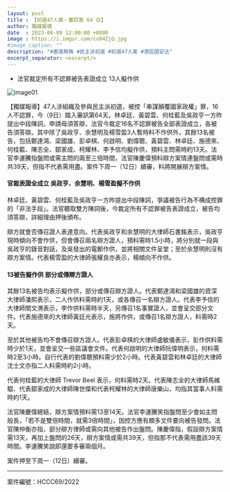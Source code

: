 ```yaml
---
layout: post
title : 【初選47人案・審訊第 64 日】
author: 獨媒報導
date  : 2023-06-09 12:00:00 +0800
image : https://i.imgur.com/cu04ZjQ.jpg
#image_caption: ""
description: "#墨落無悔 #民主派初選 #初選47人案 #港區國安法"
excerpt_separator: <excerpt/>
---
```


- 法官裁定所有不認罪被告表證成立 13人擬作供

<excerpt/>

![image01](https://i.imgur.com/I5eIwxr.png)

【獨媒報導】47人涉組織及參與民主派初選，被控「串謀顛覆國家政權」罪，16人不認罪，今（9日）踏入審訊第64天。林卓廷、黃碧雲、何桂藍及吳政亨一方昨提出中段陳詞，申請毋須答辯，法官今裁定16名不認罪被告全部表證成立，各被告須答辯。其中除了吳政亨、余慧明及楊雪盈3人暫時料不作供外，其餘13名被告，包括鄭達鴻、梁國雄、彭卓棋、何啟明、劉偉聰、黃碧雲、林卓廷、施德來、何桂藍、陳志全、鄒家成、柯耀林、李予信均擬作供，預料主問需時約13天。法官李運騰指盤問或需主問的兩至三倍時間，法官陳慶偉預料辯方案情連盤問或需時共39天，但指不代表需用盡。案件下周一（12日）續審，料將開展辯方案情。

#### 官裁表證全成立 吳政亨、余慧明、楊雪盈擬不作供

林卓廷、黃碧雲、何桂藍及吳政亨一方昨提出中段陳詞，爭議被告行為不構成控罪的「非法手段」。法官聽取雙方陳詞後，今裁定所有不認罪被告表證成立，被告均須答辯，詳細理由押後頒布。

辯方就會否傳召證人表達意向。代表吳政亨和余慧明的大律師石書銘表示，吳政亨現時傾向不會作供，但會傳召兩名辯方證人，預料需時1.5小時，將分別就一段與吳政亨的錄音對話，及吳發出的電郵作供，並將相關文件呈堂；至於余慧明則沒有辯方案情。代表楊雪盈的大律師張耀良亦表示，楊傾向不作供。

#### 13被告擬作供 部分或傳辯方證人

其餘13名被告均表示擬作供，部分或傳召辯方證人。代表鄭達鴻和梁國雄的資深大律師潘熙表示，二人作供料需時約1天，或各傳召一名辯方證人。代表李予信的大律師關文渭表示，李作供料需時半天，另傳召1名事實證人，並會呈交部分文件。代表施德來的大律師黃廷光表示，施將作供，或傳召1名辯方證人，料需時2天。

至於其他被告均不會傳召辯方證人。代表彭卓棋的大律師盧敏儀表示，彭作供料需時少於1天，並會呈交一些區議會文件。代表何啟明的大律師阮偉明表示，何料需時2至3小時。自行代表的劉偉聰預料需少於2小時。代表黃碧雲和林卓廷的大律師沈士文亦指二人料需時約2小時。

代表何桂藍的大律師 Trevor Beel 表示，何料需時2天。代表陳志全的大律師馬維騉、代表鄒家成的大律師陳世傑和代表柯耀林的大律師唐樂山，均指其當事人料需時約1天。

法官陳慶偉總結，辯方案情預料需13至14天。法官李運騰笑指盤問至少會如主問般長，「若不是雙倍時間，就需3倍時間」，因控方應有頗多文件要向被告發問。法官陳仲衡亦指，部分辯方律師或需向其他被告作出盤問。陳慶偉指，假設辯方案情需13天，再加上盤問的26天，辯方案情或需共39天，但指那不代表需用盡該39天時間。李運騰笑說即還要多審兩個月。

案件押至下周一（12日）續審。

---

案件編號：HCCC69/2022
